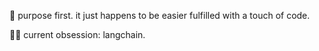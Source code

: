 🎯 purpose first. it just happens to be easier fulfilled with a touch of code.

😵‍💫 current obsession: langchain.

